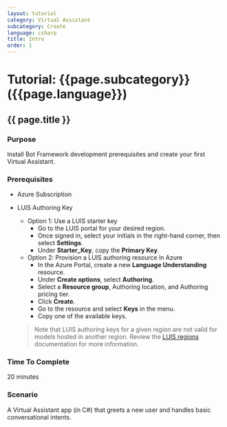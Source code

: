 ```yaml
---
layout: tutorial
category: Virtual Assistant
subcategory: Create
language: csharp
title: Intro
order: 1
---
```


# Tutorial: {{page.subcategory}} ({{page.language}})
## {{ page.title }}

### Purpose
Install Bot Framework development prerequisites and create your first Virtual Assistant.

### Prerequisites
- Azure Subscription
- LUIS Authoring Key
    - Option 1: Use a LUIS starter key
        - Go to the LUIS portal for your desired region.
        - Once signed in, select your initials in the right-hand corner, then select **Settings**.
        - Under **Starter_Key**, copy the **Primary Key**.
    - Option 2: Provision a LUIS authoring resource in Azure
        - In the Azure Portal, create a new **Language Understanding** resource.
        - Under **Create options**, select **Authoring**.
        - Select a **Resource group**, Authoring location, and Authoring pricing tier. 
        - Click **Create**.
        - Go to the resource and select **Keys** in the menu.
        - Copy one of the available keys.
    
    > Note that LUIS authoring keys for a given region are not valid for models hosted in another region. Review the [LUIS regions](https://docs.microsoft.com/en-us/azure/cognitive-services/luis/luis-reference-regions) documentation for more information.

### Time To Complete
20 minutes

### Scenario
A Virtual Assistant app (in C#) that greets a new user and handles basic conversational intents.
